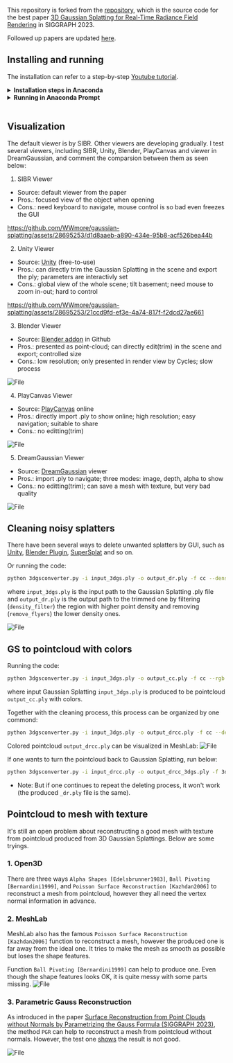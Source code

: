 This repository is forked from the [repository](https://github.com/graphdeco-inria/gaussian-splatting), which is the source code for the best paper [3D Gaussian Splatting for Real-Time Radiance Field Rendering](https://repo-sam.inria.fr/fungraph/3d-gaussian-splatting/) in SIGGRAPH 2023.

Followed up papers are updated [here](https://github.com/MrNeRF/awesome-3D-gaussian-splatting).

## Installing and running
The installation can refer to a step-by-step [Youtube tutorial](https://www.youtube.com/watch?v=UXtuigy_wYc).

<details>
<summary><span style="font-weight: bold;">Installation steps in Anaconda</span></summary>

  - open Anaconda Prompt
  - cd C:User/<username>
  - git clone https://github.com/graphdeco-inria/gaussian-splatting --recursive
  - SET DISTUTILS_USE_SDK=1
  - conda env create --file environment.yml
  - conda activate gaussian_splatting
  #### Below packages may be needed
  - conda install -c conda-forge pillow
  - python3 -m pip install -U pip
  - python3 -m pip install pillow-heif
  - conda install -c conda-forge pcl
  - conda install -c open3d-admin open3d
  - conda install -c anaconda numpy
  #### if error: Importing the numpy C-extensions failed.
  - pip install setuptools
  - pip install numpy
  - pip install cupy
  - pip install probreg
  - pip install pillow-heif

</details>

<details>
<summary><span style="font-weight: bold;">Running in Anaconda Prompt</span></summary>

  - open Anaconda Prompt
  - conda activate gaussian_splatting
  - cd C:\User\<username>\gaussian-splatting
  - put images in the folder data/input
  - python convert.py -s data (wait within 5 mins)
  - python train.py -s data (wait around 1h)
  - output GaussianSplatting ply appears in the folder output/<name>
  - rename <name> to out
  - cd viewers/bin
  - SIBR_gaussianViewer_app.exe -m C:\Users\<username>\gaussian-splatting\output\out 
  - the GUI pops up, if not, may the CUDA support problem.

</details>
<br>

## Visualization
The default viewer is by SIBR. Other viewers are developing gradually. 
I test several viewers, including SIBR, Unity, Blender, PlayCanvas and viewer in DreamGaussian, and comment the comparsion between them as seen below:

1. SIBR Viewer
- Source: default viewer from the paper
- Pros.: focused view of the object when opening
- Cons.: need keyboard to navigate, mouse control is so bad even freezes the GUI
  
https://github.com/WWmore/gaussian-splatting/assets/28695253/d1d8aaeb-a890-434e-95b8-acf526bea44b
  

2. Unity Viewer
- Source: [Unity](https://github.com/aras-p/UnityGaussianSplatting) (free-to-use) 
- Pros.: can directly trim the Gaussian Splatting in the scene and export the ply; parameters are interactivly set
- Cons.: global view of the whole scene; tilt basement; need mouse to zoom in-out; hard to control
  
https://github.com/WWmore/gaussian-splatting/assets/28695253/21ccd9fd-ef3e-4a74-817f-f2dcd27ae661


3. Blender Viewer
- Source: [Blender addon](https://github.com/ReshotAI/gaussian-splatting-blender-addon) in Github
- Pros.: presented as point-cloud; can directly edit(trim) in the scene and export; controlled size
- Cons.: low resolution; only presented in render view by Cycles; slow process

![File](docs_Hui/blender.png)


4. PlayCanvas Viewer
- Source: [PlayCanvas](https://github.com/playcanvas/model-viewer) online
- Pros.: directly import .ply to show online; high resolution; easy navigation; suitable to share
- Cons.: no editting(trim)

![File](docs_Hui/playcanvas.png)


5. DreamGaussian Viewer
- Source: [DreamGaussian](https://github.com/dreamgaussian/dreamgaussian) viewer
- Pros.: import .ply to navigate; three modes: image, depth, alpha to show
- Cons.: no editting(trim); can save a mesh with texture, but very bad quality

![File](docs_Hui/dreamgaussian.png)





## Cleaning noisy splatters

There have been several ways to delete unwanted splatters by GUI, such as [Unity](https://github.com/aras-p/UnityGaussianSplatting), [Blender Plugin](https://github.com/ReshotAI/gaussian-splatting-blender-addon/tree/master), [SuperSplat](https://github.com/playcanvas/super-splat) and so on. 

Or running the code:
```bash
python 3dgsconverter.py -i input_3dgs.ply -o output_dr.ply -f cc --density_filter --remove_flyers
```
where `input_3dgs.ply` is the input path to the Gaussian Splatting .ply file and `output_dr.ply` is the output path to the trimmed one by filtering (`density_filter`) the region with higher point density and removing (`remove_flyers`) the lower density ones.

![File](docs_Hui/dr.png)


## GS to pointcloud with colors

Running the code:
```bash
python 3dgsconverter.py -i input_3dgs.ply -o output_cc.ply -f cc --rgb
```
where input Gaussian Splatting `input_3dgs.ply` is produced to be pointcloud `output_cc.ply` with colors.

Together with the cleaning process, this process can be organized by one commond:
```bash
python 3dgsconverter.py -i input_3dgs.ply -o output_drcc.ply -f cc --density_filter --remove_flyers --rgb
```

Colored pointcloud `output_drcc.ply` can be visualized in MeshLab:
![File](docs_Hui/drcc.png)

If one wants to turn the pointcloud back to Gaussian Splatting, run below:
```bash
python 3dgsconverter.py -i input_drcc.ply -o output_drcc_3dgs.ply -f 3dgs
```

* Note: But if one continues to repeat the deleting process, it won't work (the produced `_dr.ply` file is the same).

## Pointcloud to mesh with texture

It's still an open problem about reconstructing a good mesh with texture from pointcloud produced from 3D Gaussian Splattings. 
Below are some tryings.

### 1. Open3D
There are three ways `Alpha Shapes [Edelsbrunner1983]`, `Ball Pivoting [Bernardini1999]`, and `Poisson Surface Reconstruction [Kazhdan2006]` to reconstruct a mesh from pointcloud, however they all need the vertex normal information in advance.

### 2. MeshLab
MeshLab also has the famous `Poisson Surface Reconstruction [Kazhdan2006]` function to reconstruct a mesh, however the produced one is far away from the ideal one. It tries to make the mesh as smooth as possible but loses the shape features.

Function `Ball Pivoting [Bernardini1999]` can help to produce one. Even though the shape features looks OK, it is quite messy with some parts missing.
![File](docs_Hui/meshlab.png)

### 3. Parametric Gauss Reconstruction
As introduced in the paper [Surface Reconstruction from Point Clouds without Normals by Parametrizing the Gauss Formula (SIGGRAPH 2023)](https://jsnln.github.io/tog2022_pgr/index.html), the method `PGR` can help to reconstruct a mesh from pointcloud without normals.
However, the test one [shows](https://github.com/WWmore/ParametricGaussRecon) the result is not good.

![File](docs_Hui/PGR.png)
